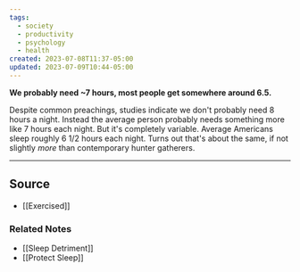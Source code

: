 ```yaml
---
tags:
  - society
  - productivity
  - psychology
  - health
created: 2023-07-08T11:37-05:00
updated: 2023-07-09T10:44-05:00
---
```

**We probably need ~7 hours, most people get somewhere around 6.5.**

Despite common preachings, studies indicate we don't probably need 8 hours a night. Instead the average person probably needs something more like 7 hours each night. But it's completely variable. Average Americans sleep roughly 6 1/2 hours each night. Turns out that's about the same, if not slightly *more* than contemporary hunter gatherers.

---

## Source
- [[Exercised]]

### Related Notes
- [[Sleep Detriment]] 
- [[Protect Sleep]]
